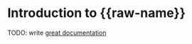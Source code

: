 # Introduction to {{raw-name}}

TODO: write [great documentation](http://jacobian.org/writing/what-to-write/)
